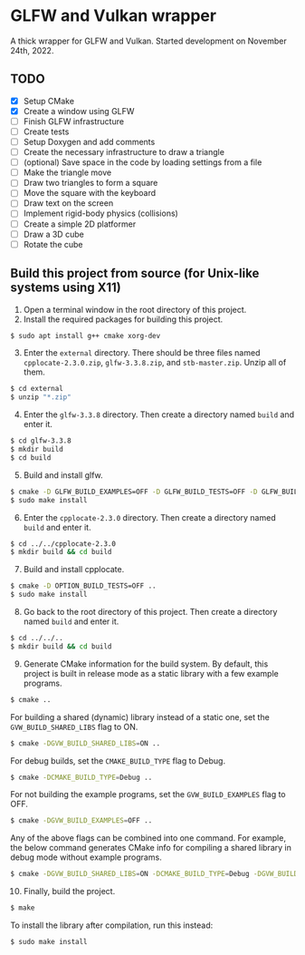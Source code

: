 # **GLFW and Vulkan wrapper**
A thick wrapper for GLFW and Vulkan. Started development on November 24th, 2022.
## **TODO**
 * [X] Setup CMake
 * [X] Create a window using GLFW
 * [ ] Finish GLFW infrastructure
 * [ ] Create tests
 * [ ] Setup Doxygen and add comments
 * [ ] Create the necessary infrastructure to draw a triangle
 * [ ] (optional) Save space in the code by loading settings from a file
 * [ ] Make the triangle move
 * [ ] Draw two triangles to form a square
 * [ ] Move the square with the keyboard
 * [ ] Draw text on the screen
 * [ ] Implement rigid-body physics (collisions)
 * [ ] Create a simple 2D platformer
 * [ ] Draw a 3D cube
 * [ ] Rotate the cube
## **Build this project from source** (for Unix-like systems using X11)
1. Open a terminal window in the root directory of this project.
2. Install the required packages for building this project.
```bash
$ sudo apt install g++ cmake xorg-dev
```
3. Enter the `external` directory. There should be three files named `cpplocate-2.3.0.zip`, `glfw-3.3.8.zip`, and `stb-master.zip`. Unzip all of them.
```bash
$ cd external
$ unzip "*.zip"
```
4. Enter the `glfw-3.3.8` directory. Then create a directory named `build` and enter it.
```bash
$ cd glfw-3.3.8
$ mkdir build
$ cd build
```
5. Build and install glfw.
```bash
$ cmake -D GLFW_BUILD_EXAMPLES=OFF -D GLFW_BUILD_TESTS=OFF -D GLFW_BUILD_DOCS=OFF ..
$ sudo make install
```
6. Enter the `cpplocate-2.3.0` directory. Then create a directory named `build` and enter it.
```bash
$ cd ../../cpplocate-2.3.0
$ mkdir build && cd build
```
7. Build and install cpplocate.
```bash
$ cmake -D OPTION_BUILD_TESTS=OFF ..
$ sudo make install
```
8. Go back to the root directory of this project. Then create a directory named `build` and enter it.
```bash
$ cd ../../..
$ mkdir build && cd build
```
9. Generate CMake information for the build system. By default, this project is built in release mode as a static library with a few example programs.
```bash
$ cmake ..
```
For building a shared (dynamic) library instead of a static one, set the `GVW_BUILD_SHARED_LIBS` flag to ON.
```bash
$ cmake -DGVW_BUILD_SHARED_LIBS=ON ..
```
For debug builds, set the `CMAKE_BUILD_TYPE` flag to Debug.
```bash
$ cmake -DCMAKE_BUILD_TYPE=Debug ..
```
For not building the example programs, set the `GVW_BUILD_EXAMPLES` flag to OFF.
```bash
$ cmake -DGVW_BUILD_EXAMPLES=OFF ..
```
Any of the above flags can be combined into one command. For example, the below command generates CMake info for compiling a shared library in debug mode without example programs.
```bash
$ cmake -DGVW_BUILD_SHARED_LIBS=ON -DCMAKE_BUILD_TYPE=Debug -DGVW_BUILD_EXAMPLES=OFF ..
```
10. Finally, build the project.
```bash
$ make
```
To install the library after compilation, run this instead:
```bash
$ sudo make install
```
